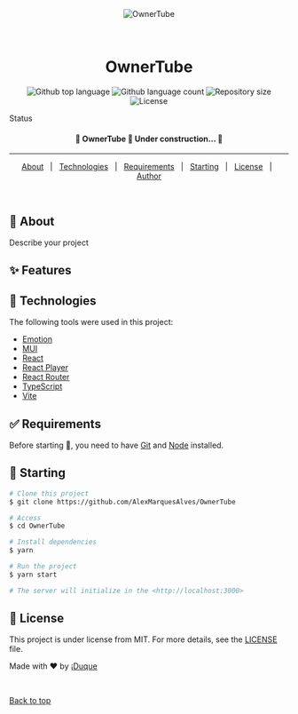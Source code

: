 <div align="center" id="top">
  <img src="./.github/app.gif" alt="OwnerTube" />

&#xa0;

  <!-- <a href="https://OwnerTube.netlify.app">Demo</a> -->
</div>

<h1 align="center">OwnerTube</h1>

<p align="center">
  <img alt="Github top language" src="https://img.shields.io/github/languages/top/AlexMarquesAlves/OwnerTube?color=56BEB8">

  <img alt="Github language count" src="https://img.shields.io/github/languages/count/AlexMarquesAlves/OwnerTube?color=56BEB8">

  <img alt="Repository size" src="https://img.shields.io/github/repo-size/AlexMarquesAlves/OwnerTube?color=56BEB8">

  <img alt="License" src="https://img.shields.io/github/license/AlexMarquesAlves/OwnerTube?color=56BEB8">

  <!-- <img alt="Github issues" src="https://img.shields.io/github/issues/AlexMarquesAlves/OwnerTube?color=56BEB8" /> -->

  <!-- <img alt="Github forks" src="https://img.shields.io/github/forks/AlexMarquesAlves/OwnerTube?color=56BEB8" /> -->

  <!-- <img alt="Github stars" src="https://img.shields.io/github/stars/AlexMarquesAlves/OwnerTube?color=56BEB8" /> -->
</p>

Status

<h4 align="center">
	🚧  OwnerTube 🚀 Under construction...  🚧
</h4>

<hr>

<p align="center">
  <a href="#dart-about">About</a> &#xa0; | &#xa0;
  <!-- <a href="#sparkles-features">Features</a> &#xa0; | &#xa0; -->
  <a href="#rocket-technologies">Technologies</a> &#xa0; | &#xa0;
  <a href="#white_check_mark-requirements">Requirements</a> &#xa0; | &#xa0;
  <a href="#checkered_flag-starting">Starting</a> &#xa0; | &#xa0;
  <a href="#memo-license">License</a> &#xa0; | &#xa0;
  <a href="https://github.com/AlexMarquesAlves" target="_blank">Author</a>
</p>

<br>

## :dart: About

Describe your project

## :sparkles: Features

<!-- :heavy_check_mark: Feature 1;\
:heavy_check_mark: Feature 2;\
:heavy_check_mark: Feature 3; -->

## :rocket: Technologies

The following tools were used in this project:

- [Emotion](https://emotion.sh/docs/introduction)
- [MUI](https://mui.com/pt/)
- [React](https://pt-br.reactjs.org/)
- [React Player](https://video-react.js.org/components/player/)
- [React Router](https://reactrouter.com/en/v6.3.0/getting-started/installation)
- [TypeScript](https://www.typescriptlang.org/)
- [Vite](https://reactnative.dev/)

## :white_check_mark: Requirements

Before starting :checkered_flag:, you need to have [Git](https://git-scm.com) and [Node](https://nodejs.org/en/) installed.

## :checkered_flag: Starting

```bash
# Clone this project
$ git clone https://github.com/AlexMarquesAlves/OwnerTube

# Access
$ cd OwnerTube

# Install dependencies
$ yarn

# Run the project
$ yarn start

# The server will initialize in the <http://localhost:3000>
```

## :memo: License

This project is under license from MIT. For more details, see the [LICENSE](LICENSE.md) file.

Made with :heart: by <a href="https://github.com/AlexMarquesAlves" target="_blank">¡Duque</a>

&#xa0;

<a href="#top">Back to top</a>
